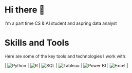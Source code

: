 # Hi there 👋

I'm a part time CS & AI student and aspring data analyst 



# Skills and Tools

Here are some of the key tools and technologies I work with:


| ![Python](https://img.shields.io/badge/-Python-3776AB?style=for-the-badge&logo=python&logoColor=white) |
![R](https://img.shields.io/badge/-R-276DC3?style=for-the-badge&logo=r&logoColor=white) |
![SQL](https://img.shields.io/badge/-SQL-4479A1?style=for-the-badge&logo=postgresql&logoColor=white) |
![Tableau](https://img.shields.io/badge/-Tableau-E97627?style=for-the-badge&logo=tableau&logoColor=white) |
![Power BI](https://img.shields.io/badge/-Power%20BI-F2C811?style=for-the-badge&logo=power-bi&logoColor=black) |
![Excel](https://img.shields.io/badge/-Excel-217346?style=for-the-badge&logo=microsoft-excel&logoColor=white) |

